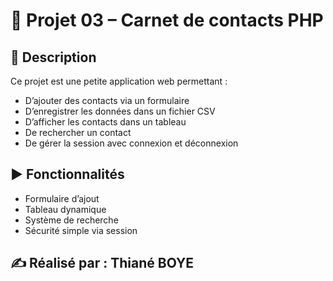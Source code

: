 # 📇 Projet 03 – Carnet de contacts PHP

## 📌 Description
Ce projet est une petite application web permettant :
- D’ajouter des contacts via un formulaire
- D’enregistrer les données dans un fichier CSV
- D’afficher les contacts dans un tableau
- De rechercher un contact
- De gérer la session avec connexion et déconnexion

## ▶️ Fonctionnalités
- Formulaire d’ajout
- Tableau dynamique
- Système de recherche
- Sécurité simple via session

## ✍️ Réalisé par : Thiané BOYE 

